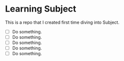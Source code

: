 # Learning Subject
This is a repo that I created first time diving into Subject.

- [ ] Do something.
- [ ] Do something.
- [ ] Do something.
- [ ] Do something.
- [ ] Do something.
